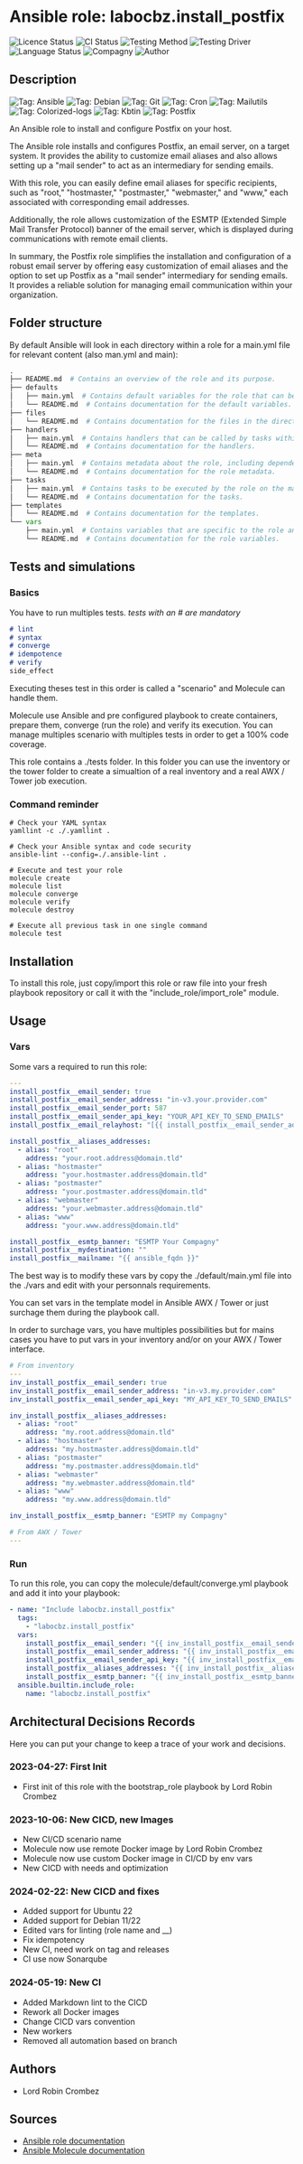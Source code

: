 # Ansible role: labocbz.install_postfix

![Licence Status](https://img.shields.io/badge/licence-MIT-brightgreen)
![CI Status](https://img.shields.io/badge/CI-success-brightgreen)
![Testing Method](https://img.shields.io/badge/Testing%20Method-Ansible%20Molecule-blueviolet)
![Testing Driver](https://img.shields.io/badge/Testing%20Driver-docker-blueviolet)
![Language Status](https://img.shields.io/badge/language-Ansible-red)
![Compagny](https://img.shields.io/badge/Compagny-Labo--CBZ-blue)
![Author](https://img.shields.io/badge/Author-Lord%20Robin%20Cbz-blue)

## Description

![Tag: Ansible](https://img.shields.io/badge/Tech-Ansible-orange)
![Tag: Debian](https://img.shields.io/badge/Tech-Debian-orange)
![Tag: Git](https://img.shields.io/badge/Tech-git-orange)
![Tag: Cron](https://img.shields.io/badge/Tech-Cron-orange)
![Tag: Mailutils](https://img.shields.io/badge/Tech-Mailutils-orange)
![Tag: Colorized-logs](https://img.shields.io/badge/Tech-Colorized--logs-orange)
![Tag: Kbtin](https://img.shields.io/badge/Tech-Kbtin-orange)
![Tag: Postfix](https://img.shields.io/badge/Tech-Postfix-orange)

An Ansible role to install and configure Postfix on your host.

The Ansible role installs and configures Postfix, an email server, on a target system. It provides the ability to customize email aliases and also allows setting up a "mail sender" to act as an intermediary for sending emails.

With this role, you can easily define email aliases for specific recipients, such as "root," "hostmaster," "postmaster," "webmaster," and "www," each associated with corresponding email addresses.

Additionally, the role allows customization of the ESMTP (Extended Simple Mail Transfer Protocol) banner of the email server, which is displayed during communications with remote email clients.

In summary, the Postfix role simplifies the installation and configuration of a robust email server by offering easy customization of email aliases and the option to set up Postfix as a "mail sender" intermediary for sending emails. It provides a reliable solution for managing email communication within your organization.

## Folder structure

By default Ansible will look in each directory within a role for a main.yml file for relevant content (also man.yml and main):

```PYTHON
.
├── README.md  # Contains an overview of the role and its purpose.
├── defaults
│   ├── main.yml  # Contains default variables for the role that can be overridden by users.
│   └── README.md  # Contains documentation for the default variables.
├── files
│   └── README.md  # Contains documentation for the files in the directory.
├── handlers
│   ├── main.yml  # Contains handlers that can be called by tasks within the role.
│   └── README.md  # Contains documentation for the handlers.
├── meta
│   ├── main.yml  # Contains metadata about the role, including dependencies and supported platforms.
│   └── README.md  # Contains documentation for the role metadata.
├── tasks
│   ├── main.yml  # Contains tasks to be executed by the role on the managed nodes.
│   └── README.md  # Contains documentation for the tasks.
├── templates
│   └── README.md  # Contains documentation for the templates.
└── vars
    ├── main.yml  # Contains variables that are specific to the role and are not meant to be overridden.
    └── README.md  # Contains documentation for the role variables.
```

## Tests and simulations

### Basics

You have to run multiples tests. *tests with an # are mandatory*

```MARKDOWN
# lint
# syntax
# converge
# idempotence
# verify
side_effect
```

Executing theses test in this order is called a "scenario" and Molecule can handle them.

Molecule use Ansible and pre configured playbook to create containers, prepare them, converge (run the role) and verify its execution.
You can manage multiples scenario with multiples tests in order to get a 100% code coverage.

This role contains a ./tests folder. In this folder you can use the inventory or the tower folder to create a simualtion of a real inventory and a real AWX / Tower job execution.

### Command reminder

```SHELL
# Check your YAML syntax
yamllint -c ./.yamllint .

# Check your Ansible syntax and code security
ansible-lint --config=./.ansible-lint .

# Execute and test your role
molecule create
molecule list
molecule converge
molecule verify
molecule destroy

# Execute all previous task in one single command
molecule test
```

## Installation

To install this role, just copy/import this role or raw file into your fresh playbook repository or call it with the "include_role/import_role" module.

## Usage

### Vars

Some vars a required to run this role:

```YAML
---
install_postfix__email_sender: true
install_postfix__email_sender_address: "in-v3.your.provider.com"
install_postfix__email_sender_port: 587
install_postfix__email_sender_api_key: "YOUR_API_KEY_TO_SEND_EMAILS"
install_postfix__email_relayhost: "[{{ install_postfix__email_sender_address }}]:{{ install_postfix__email_sender_port }}"

install_postfix__aliases_addresses:
  - alias: "root"
    address: "your.root.address@domain.tld"
  - alias: "hostmaster"
    address: "your.hostmaster.address@domain.tld"
  - alias: "postmaster"
    address: "your.postmaster.address@domain.tld"
  - alias: "webmaster"
    address: "your.webmaster.address@domain.tld"
  - alias: "www"
    address: "your.www.address@domain.tld"

install_postfix__esmtp_banner: "ESMTP Your Compagny"
install_postfix__mydestination: ""
install_postfix__mailname: "{{ ansible_fqdn }}"

```

The best way is to modify these vars by copy the ./default/main.yml file into the ./vars and edit with your personnals requirements.

You can set vars in the template model in Ansible AWX / Tower or just surchage them during the playbook call.

In order to surchage vars, you have multiples possibilities but for mains cases you have to put vars in your inventory and/or on your AWX / Tower interface.

```YAML
# From inventory
---
inv_install_postfix__email_sender: true
inv_install_postfix__email_sender_address: "in-v3.my.provider.com"
inv_install_postfix__email_sender_api_key: "MY_API_KEY_TO_SEND_EMAILS"

inv_install_postfix__aliases_addresses:
  - alias: "root"
    address: "my.root.address@domain.tld"
  - alias: "hostmaster"
    address: "my.hostmaster.address@domain.tld"
  - alias: "postmaster"
    address: "my.postmaster.address@domain.tld"
  - alias: "webmaster"
    address: "my.webmaster.address@domain.tld"
  - alias: "www"
    address: "my.www.address@domain.tld"

inv_install_postfix__esmtp_banner: "ESMTP my Compagny"

```

```YAML
# From AWX / Tower
---

```

### Run

To run this role, you can copy the molecule/default/converge.yml playbook and add it into your playbook:

```YAML
- name: "Include labocbz.install_postfix"
  tags:
    - "labocbz.install_postfix"
  vars:
    install_postfix__email_sender: "{{ inv_install_postfix__email_sender }}"
    install_postfix__email_sender_address: "{{ inv_install_postfix__email_sender_address }}"
    install_postfix__email_sender_api_key: "{{ inv_install_postfix__email_sender_api_key }}"
    install_postfix__aliases_addresses: "{{ inv_install_postfix__aliases_addresses }}"
    install_postfix__esmtp_banner: "{{ inv_install_postfix__esmtp_banner }}"
  ansible.builtin.include_role:
    name: "labocbz.install_postfix"
```

## Architectural Decisions Records

Here you can put your change to keep a trace of your work and decisions.

### 2023-04-27: First Init

* First init of this role with the bootstrap_role playbook by Lord Robin Crombez

### 2023-10-06: New CICD, new Images

* New CI/CD scenario name
* Molecule now use remote Docker image by Lord Robin Crombez
* Molecule now use custom Docker image in CI/CD by env vars
* New CICD with needs and optimization

### 2024-02-22: New CICD and fixes

* Added support for Ubuntu 22
* Added support for Debian 11/22
* Edited vars for linting (role name and __)
* Fix idempotency
* New CI, need work on tag and releases
* CI use now Sonarqube

### 2024-05-19: New CI

* Added Markdown lint to the CICD
* Rework all Docker images
* Change CICD vars convention
* New workers
* Removed all automation based on branch

## Authors

* Lord Robin Crombez

## Sources

* [Ansible role documentation](https://docs.ansible.com/ansible/latest/playbook_guide/playbooks_reuse_roles.html)
* [Ansible Molecule documentation](https://molecule.readthedocs.io/)
